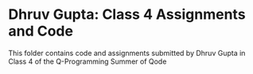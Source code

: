 # Dhruv Gupta: Class 4 Assignments and Code
This folder contains code and assignments submitted by Dhruv Gupta in Class 4 of the Q-Programming Summer of Qode